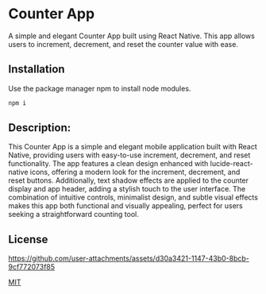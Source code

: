 # Counter App
A simple and elegant Counter App built using React Native. This app allows users to increment, decrement, and reset the counter value with ease.
## Installation

Use the package manager npm to install node modules.

```bash
npm i
```

## Description:
This Counter App is a simple and elegant mobile application built with React Native, providing users with easy-to-use increment, decrement, and reset functionality. The app features a clean design enhanced with lucide-react-native icons, offering a modern look for the increment, decrement, and reset buttons. Additionally, text shadow effects are applied to the counter display and app header, adding a stylish touch to the user interface. The combination of intuitive controls, minimalist design, and subtle visual effects makes this app both functional and visually appealing, perfect for users seeking a straightforward counting tool.

## License


https://github.com/user-attachments/assets/d30a3421-1147-43b0-8bcb-9cf772073f85


[MIT](https://choosealicense.com/licenses/mit/)
